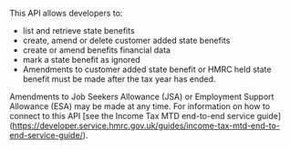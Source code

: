 This API allows developers to:
* list and retrieve state benefits
* create, amend or delete customer added state benefits
* create or amend benefits financial data
* mark a state benefit as ignored
* Amendments to customer added state benefit or HMRC held state benefit must be made after the tax year has ended.

Amendments to Job Seekers Allowance (JSA) or Employment Support Allowance (ESA) may be made at any time.
For information on how to connect to this API [see the Income Tax MTD end-to-end service guide] (https://developer.service.hmrc.gov.uk/guides/income-tax-mtd-end-to-end-service-guide/).
